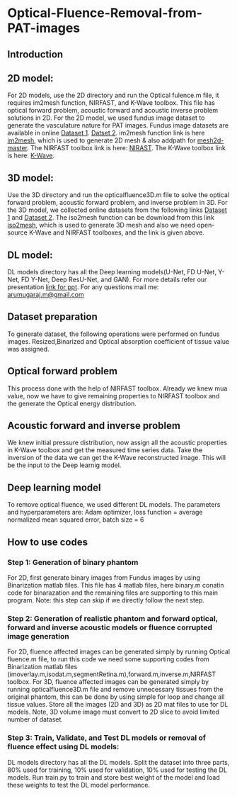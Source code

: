 # Optical-Fluence-Removal-from-PAT-images
## Introduction

## 2D model:
For 2D models, use the 2D directory and run the Optical fulence.m file, it requires im2mesh function, NIRFAST, and K-Wave toolbox. This file has optical forward problem, acoustic forward and acoustic inverse problem solutions in 2D.
For the 2D model, we used fundus image dataset to generate the vasculature nature for PAT images.
Fundus image datasets are available in online [Dataset 1](https://www.kaggle.com/linchundan/fundusimage1000).
[Datset 2](https://www5.cs.fau.de/research/data/fundus-images/). 
im2mesh function link is here [im2mesh](https://in.mathworks.com/matlabcentral/fileexchange/71772-im2mesh-2d-image-to-triangular-meshes), which is used to generate 2D mesh & also addpath for [mesh2d-master](https://in.mathworks.com/matlabcentral/fileexchange/25555-mesh2d-delaunay-based-unstructured-mesh-generation). The NIRFAST toolbox link is here: [NIRAST](https://milab.host.dartmouth.edu/nirfast/).
The K-Wave toolbox link is here: [K-Wave](http://www.k-wave.org/).


## 3D model:
Use the 3D directory and run the opticalfluence3D.m file to solve the optical forward problem, acoustic forward problem, and inverse problem in 3D. For the 3D model, we collected online datasets from the following links [Dataset 1](https://anastasio.bioengineering.illinois.edu/downloadable-content/oa-breast-database/) and [Dataset 2](https://dataverse.harvard.edu/dataset.xhtml?persistentId=doi:10.7910/DVN/KBYQQ7).
The iso2mesh function can be download from this link [iso2mesh](http://iso2mesh.sourceforge.net/cgi-bin/index.cgi), which is used to generate 3D mesh and also we need open-source K-Wave and NIRFAST toolboxes, and the link is given above. 


## DL model:
DL models directory has all the Deep learning models(U-Net, FD U-Net, Y-Net, FD Y-Net, Deep ResU-Net, and GAN).
For more details refer our presentation [link for ppt](https://docs.google.com/document/d/10aMYhCaSh42JCJN-5XCa0LroZB0-yOO04gzaahiCZ0s/edit). For any questions mail me: arumugaraj.m@gmail.com


## Dataset preparation
To generate dataset, the following operations were performed on fundus images. Resized,Binarized and Optical absorption coefficient of tissue value was assigned.


## Optical forward problem
This process done with the help of NIRFAST toolbox. Already we knew mua value, now we have to give remaining properties to NIRFAST toolbox and the generate the Optical energy distribution.


## Acoustic forward and inverse problem
We knew initial pressure distribution, now assign all the acoustic properties in K-Wave toolbox and get the measured time series data.
Take the inversion of the data we can get the K-Wave reconstructed image. This will be the input to the Deep learnig model.


## Deep learning model
To remove optical fluence, we used different DL models. The parameters and hyperparameters are: Adam optimizer, loss function = average normalized mean squared error, batch size = 6

## How to use codes
### Step 1: Generation of binary phantom
For 2D, first generate binary images from Fundus images by using Binarization matlab files. This file has 4 matlab files, here binary.m conatin code for binarazation and the remaining files are supporting to this main program. Note: this step can skip if we directly follow the next step.
### Step 2: Generation of realistic phantom and forward optical, forward and inverse acoustic models or fluence corrupted image generation
For 2D, fluence affected images can be generated simply by running Optical fluence.m file, to run this code we need some supporting codes from Binarization matlab files (imoverlay.m,isodat.m,segmentRetina.m),forward.m,inverse.m,NIRFAST toolbox.
For 3D, fluence affected images can be generated simply by running opticalfluence3D.m file and remove unnecessary tissues from the original phantom, this can be done by using simple for loop and change all tissue values.
Store all the images (2D and 3D) as 2D mat files to use for DL models. Note, 3D volume image must convert to 2D slice to avoid limited number of dataset.
### Step 3: Train, Validate, and Test DL models or removal of fluence effect using DL models:
DL models directory has all the DL models. Split the dataset into three parts, 80% used for training, 10% used for validation, 10% used for testing the DL models. Run train.py to train and store best weight of the model and load these weights to test the DL model performance.



